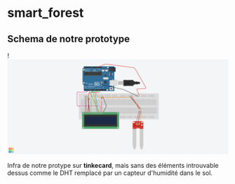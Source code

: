 # smart_forest

## **Schema de notre prototype**

!![Infra protoype](https://github.com/quentin-beaufort/smart_forest/blob/main/Fantastic%20Krunk.png)

Infra de notre protype sur **tinkecard**, mais sans des éléments introuvable dessus comme le DHT remplacé par un capteur d'humidité dans le sol.


